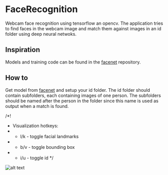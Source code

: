 # FaceRecognition
Webcam face recognition using tensorflow an opencv.
The application tries to find faces in the webcam image and match them against images in an id folder using deep neural netwoks.

## Inspiration
Models and training code can be found in the [facenet](https://github.com/davidsandberg/facenet) repository.

## How to
Get model from [facenet](https://github.com/davidsandberg/facenet) and setup your id folder.
The id folder should contain subfolders, each containing images of one person. The subfolders should be named after the person in the folder since this name is used as output when a match is found.

/*!
* Visualization hotkeys:
*    - l/k - toggle facial landmarks
*    - b/v - toggle bounding box
*    - i/u - toggle id
*/

![alt text](https://github.com/habrman/FaceRecognition/blob/master/example.png)